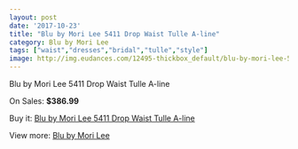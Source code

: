 ```yaml
---
layout: post
date: '2017-10-23'
title: "Blu by Mori Lee 5411 Drop Waist Tulle A-line"
category: Blu by Mori Lee
tags: ["waist","dresses","bridal","tulle","style"]
image: http://img.eudances.com/12495-thickbox_default/blu-by-mori-lee-5411-drop-waist-tulle-a-line.jpg
---
```

Blu by Mori Lee 5411 Drop Waist Tulle A-line

On Sales: **$386.99**
<a href="https://www.eudances.com/en/blu-by-mori-lee/3859-blu-by-mori-lee-5411-drop-waist-tulle-a-line.html"><amp-img layout="responsive" width="600" height="600" src="//img.eudances.com/12495-thickbox_default/blu-by-mori-lee-5411-drop-waist-tulle-a-line.jpg" alt="Blu by Mori Lee 5411 Drop Waist Tulle A-line 0" /></a>
<a href="https://www.eudances.com/en/blu-by-mori-lee/3859-blu-by-mori-lee-5411-drop-waist-tulle-a-line.html"><amp-img layout="responsive" width="600" height="600" src="//img.eudances.com/12500-thickbox_default/blu-by-mori-lee-5411-drop-waist-tulle-a-line.jpg" alt="Blu by Mori Lee 5411 Drop Waist Tulle A-line 1" /></a>
<a href="https://www.eudances.com/en/blu-by-mori-lee/3859-blu-by-mori-lee-5411-drop-waist-tulle-a-line.html"><amp-img layout="responsive" width="600" height="600" src="//img.eudances.com/12499-thickbox_default/blu-by-mori-lee-5411-drop-waist-tulle-a-line.jpg" alt="Blu by Mori Lee 5411 Drop Waist Tulle A-line 2" /></a>
<a href="https://www.eudances.com/en/blu-by-mori-lee/3859-blu-by-mori-lee-5411-drop-waist-tulle-a-line.html"><amp-img layout="responsive" width="600" height="600" src="//img.eudances.com/12498-thickbox_default/blu-by-mori-lee-5411-drop-waist-tulle-a-line.jpg" alt="Blu by Mori Lee 5411 Drop Waist Tulle A-line 3" /></a>
<a href="https://www.eudances.com/en/blu-by-mori-lee/3859-blu-by-mori-lee-5411-drop-waist-tulle-a-line.html"><amp-img layout="responsive" width="600" height="600" src="//img.eudances.com/12497-thickbox_default/blu-by-mori-lee-5411-drop-waist-tulle-a-line.jpg" alt="Blu by Mori Lee 5411 Drop Waist Tulle A-line 4" /></a>
<a href="https://www.eudances.com/en/blu-by-mori-lee/3859-blu-by-mori-lee-5411-drop-waist-tulle-a-line.html"><amp-img layout="responsive" width="600" height="600" src="//img.eudances.com/12496-thickbox_default/blu-by-mori-lee-5411-drop-waist-tulle-a-line.jpg" alt="Blu by Mori Lee 5411 Drop Waist Tulle A-line 5" /></a>

Buy it: [Blu by Mori Lee 5411 Drop Waist Tulle A-line](https://www.eudances.com/en/blu-by-mori-lee/3859-blu-by-mori-lee-5411-drop-waist-tulle-a-line.html "Blu by Mori Lee 5411 Drop Waist Tulle A-line")

View more: [Blu by Mori Lee](https://www.eudances.com/en/39-blu-by-mori-lee "Blu by Mori Lee")